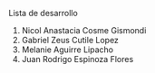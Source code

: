 Lista de desarrollo
1. Nicol Anastacia Cosme Gismondi
2. Gabriel Zeus Cutile Lopez
3. Melanie Aguirre Lipacho
4. Juan Rodrigo Espinoza Flores
